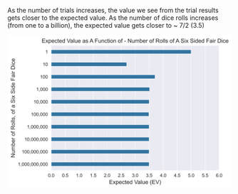 As the number of trials increases, the value we see from the trial results gets closer to the expected value. As the number of dice rolls increases (from one to a billion), the expected value gets closer to ~ 7/2 (3.5)

![image alt](https://github.com/adeadcatbounce/EV-of-6-Sided-Fair-Dice/blob/1eaaf88ff485ee8a1c3947df0d4b932eb71474f3/Output_Plot1.png)

